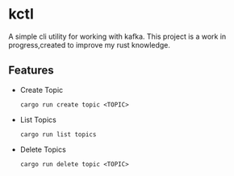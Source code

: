 # kctl

A simple cli utility for working with kafka. This project is a work in progress,created to improve my rust knowledge.

## Features
- Create Topic

   ``` cargo run create topic <TOPIC> ```
  
- List Topics

    ``` cargo run list topics ```

- Delete Topics

    ``` cargo run delete topic <TOPIC> ```
